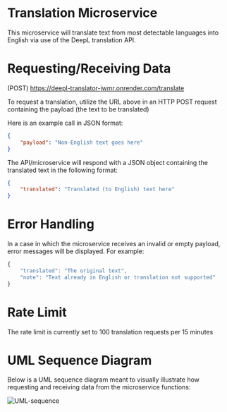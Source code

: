 # Translation Microservice

This microservice will translate text from most detectable languages into English via use of the DeepL translation API. 

# Requesting/Receiving Data

(POST) https://deepl-translator-jwmr.onrender.com/translate

To request a translation, utilize the URL above in an HTTP POST request containing the payload (the text to be translated)

Here is an example call in JSON format:
```json
{
    "payload": "Non-English text goes here"
}
```
The API/microservice will respond with a JSON object containing the translated text in the following format:
```json
{
    "translated": "Translated (to English) text here" 
}
```

# Error Handling

In a case in which the microservice receives an invalid or empty payload, error messages will be displayed. For example:
```javascript
{
    "translated": "The original text",
    "note": "Text already in English or translation not supported"
}
```

# Rate Limit

The rate limit is currently set to 100 translation requests per 15 minutes

# UML Sequence Diagram
Below is a UML sequence diagram meant to visually illustrate how requesting and receiving data from the microservice functions:

![UML-sequence](https://github.com/rob-cosentino/translation-microservice/assets/112352526/e490eec8-3c6f-439d-ab41-57e947010eb4)